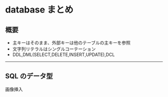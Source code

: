 # database まとめ

## 概要

- 主キーはそのまま、外部キーは他のテーブルの主キーを参照
- 文字列リテラルはシングルコーテーション
- DDL,DML(SELECT,DELETE,INSERT,UPDATE),DCL

---

## SQL のデータ型

画像挿入
